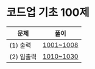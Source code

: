 # 코드업 기초 100제

| 문제       | 풀이                                                                      |
| ---------- | ------------------------------------------------------------------------- |
| (1) 출력   | [1001~1008](https://github.com/kkimke/Algorithm/tree/master/Codeup/src_1) |
| (2) 입출력 | [1010~1030](https://github.com/kkimke/Algorithm/tree/master/Codeup/src_2) |
